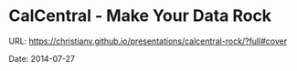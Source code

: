 # CalCentral - Make Your Data Rock

URL: https://christianv.github.io/presentations/calcentral-rock/?full#cover

Date: 2014-07-27
